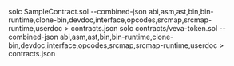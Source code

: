 solc SampleContract.sol --combined-json abi,asm,ast,bin,bin-runtime,clone-bin,devdoc,interface,opcodes,srcmap,srcmap-runtime,userdoc > contracts.json
solc contracts/veva-token.sol --combined-json abi,asm,ast,bin,bin-runtime,clone-bin,devdoc,interface,opcodes,srcmap,srcmap-runtime,userdoc > contracts.json
